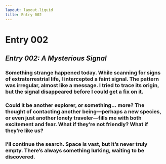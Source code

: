 ```yaml
---
layout: layout.liquid
title: Entry 002
---
```


<!--
Model: OpenAI GPT-3
Prompt: "Write a blog post from the perspective of a lone human interstellar explorer reflecting on their journey. Include thoughts on the vastness of space, loneliness, and wonder."
-->

# **Entry 002**
## *Entry 002: A Mysterious Signal*  
### Something strange happened today. While scanning for signs of extraterrestrial life, I intercepted a faint signal. The pattern was irregular, almost like a message. I tried to trace its origin, but the signal disappeared before I could get a fix on it. 

### Could it be another explorer, or something... more? The thought of contacting another being—perhaps a new species, or even just another lonely traveler—fills me with both excitement and fear. What if they’re not friendly? What if they’re like us?

### I’ll continue the search. Space is vast, but it’s never truly empty. There’s always something lurking, waiting to be discovered.